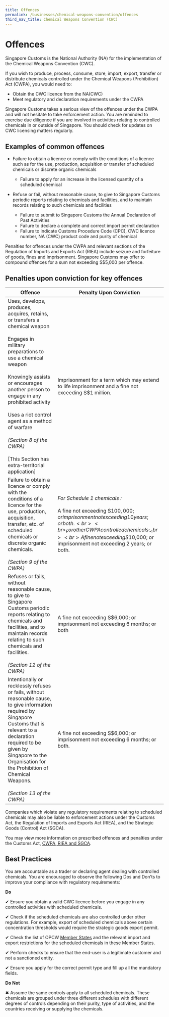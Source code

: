```yaml
---
title: Offences
permalink: /businesses/chemical-weapons-convention/offences
third_nav_title: Chemical Weapons Convention (CWC)
---
```


# Offences

Singapore Customs is the National Authority (NA) for the implementation of the Chemical Weapons Convention (CWC).

If you wish to produce, process, consume, store, import, export, transfer or distribute chemicals controlled under the Chemical Weapons (Prohibition) Act (CWPA), you would need to:

-   Obtain the CWC licence from the NA(CWC)
-   Meet regulatory and declaration requirements under the CWPA

Singapore Customs takes a serious view of the offences under the CWPA and will not hesitate to take enforcement action. You are reminded to exercise due diligence if you are involved in activities relating to controlled chemicals in or outside of Singapore. You should check for updates on CWC licensing matters regularly.

## Examples of common offences

   -   Failure to obtain a licence or comply with the conditions of a licence such as for the use, production, acquisition or transfer of scheduled chemicals or discrete organic chemicals
        
        -   Failure to apply for an increase in the licensed quantity of a scheduled chemical
    
   -   Refuse or fail, without reasonable cause, to give to Singapore Customs periodic reports relating to chemicals and facilities, and to maintain records relating to such chemicals and facilities
        
        -   Failure to submit to Singapore Customs the Annual Declaration of Past Activities
        -   Failure to declare a complete and correct import permit declaration
        -   Failure to indicate Customs Procedure Code (CPC), CWC licence number, NA (CWC) product code and purity of chemical
    
Penalties for offences under the CWPA and relevant sections of the Regulation of Imports and Exports Act (RIEA) include seizure and forfeiture of goods, fines and imprisonment. Singapore Customs may offer to compound offences for a sum not exceeding S$5,000 per offence.

## Penalties upon conviction for key offences

| Offence | Penalty Upon Conviction |
|--|--|
|   Uses, develops, produces, acquires, retains, or transfers a chemical weapon <br><br> Engages in military preparations to use a chemical weapon <br><br>  Knowingly assists or encourages another person to engage in any prohibited activity <br><br>   Uses a riot control agent as a method of warfare <br><br> _(Section 8 of the CWPA)_ <br><br> [This Section has extra-territorial application] | Imprisonment for a term which may extend to life imprisonment and a fine not exceeding S$1 million. |
| Failure to obtain a licence or comply with the conditions of a licence for the use, production, acquisition, transfer, etc. of scheduled chemicals or discrete organic chemicals. <br><br> _(Section 9 of the CWPA)_ | _For Schedule 1 chemicals :_ <br><br> A fine not exceeding S$100,000; or imprisonment not exceeding 10 years; or both. <br><br> _For other CWPA controlled chemicals :_ <br><br> A fine not exceeding S$10,000; or imprisonment not exceeding 2 years; or both. |
| Refuses or fails, without reasonable cause, to give to Singapore Customs periodic reports relating to chemicals and facilities, and to maintain records relating to such chemicals and facilities. <br><br> _(Section 12 of the CWPA)_ | A fine not exceeding S$6,000; or imprisonment not exceeding 6 months; or both |
| Intentionally or recklessly refuses or fails, without reasonable cause, to give information required by Singapore Customs that is relevant to a declaration required to be given by Singapore to the Organisation for the Prohibition of Chemical Weapons. <br><br> _(Section 13 of the CWPA)_ | A fine not exceeding S$6,000; or imprisonment not exceeding 6 months; or both. |

Companies which violate any regulatory requirements relating to scheduled chemicals may also be liable to enforcement actions under the Customs Act, the Regulation of Imports and Exports Act (RIEA), and the Strategic Goods (Control) Act (SGCA).

You may view more information on prescribed offences and penalties under the Customs Act, [CWPA, RIEA and SGCA](/about-us/acts-and-subsidiary-legislation/customs-act).

## Best Practices

You are accountable as a trader or declaring agent dealing with controlled chemicals. You are encouraged to observe the following Dos and Don’ts to improve your compliance with regulatory requirements:

**Do** 

✔ Ensure you obtain a valid CWC licence before you engage in any controlled activities with scheduled chemicals.

✔ Check if the scheduled chemicals are also controlled under other regulations. For example, export of scheduled chemicals above certain concentration thresholds would require the strategic goods export permit.

✔ Check the list of OPCW [Member States](http://www.opcw.org/about-opcw/member-states/) and the relevant import and export restrictions for the scheduled chemicals in these Member States.

✔ Perform checks to ensure that the end-user is a legitimate customer and not a sanctioned entity.

✔ Ensure you apply for the correct permit type and fill up all the mandatory fields.

**Do Not**

✖ Assume the same controls apply to all scheduled chemicals. These chemicals are grouped under three different schedules with different degrees of controls depending on their purity, type of activities, and the countries receiving or supplying the chemicals.
